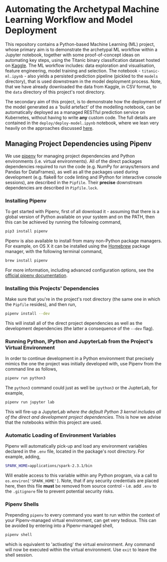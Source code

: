 # Automating the Archetypal Machine Learning Workflow and Model Deployment

This repository contains a Python-based Machine Learning (ML) project, whose primary aim is to demonstrate the archetypal ML workflow within a Jupyter notebook, together with some proof-of-concept ideas on automating key steps, using the Titanic binary classification dataset hosted on [Kaggle](https://www.kaggle.com). The ML workflow includes: data exploration and visualisation, feature engineering, model training and selection. The notebook - `titanic-ml.ipynb` - also yields a persisted prediction pipeline (pickled to the `models` directory), that is used downstream in the model deployment process. Note, that we have already downloaded the data from Kaggle, in CSV format, to the `data` directory of this project's root directory.

The secondary aim of this project, is to demonstrate how the deployment of the model generated as a 'build artefact' of the modelling notebook, can be automatically deployed as a managed RESTful prediction service on Kubernetes, without having to write **any** custom code. The full details are contained in the `deploy/deploy-model.ipynb` notebook, where we lean very heavily on the approaches discussed [here](https://github.com/AlexIoannides/kubernetes-ml-ops).

## Managing Project Dependencies using Pipenv

We use [pipenv](https://docs.pipenv.org) for managing project dependencies and Python environments (i.e. virtual environments). All of the direct packages dependencies required to run the code (e.g. NumPy for arrays/tensors and Pandas for DataFrames), as well as all the packages used during development (e.g. flake8 for code linting and IPython for interactive console sessions), are described in the `Pipfile`. Their **precise** downstream dependencies are described in `Pipfile.lock`.

### Installing Pipenv

To get started with Pipenv, first of all download it - assuming that there is a global version of Python available on your system and on the PATH, then this can be achieved by running the following command,

```bash
pip3 install pipenv
```

Pipenv is also available to install from many non-Python package managers. For example, on OS X it can be installed using the [Homebrew](https://brew.sh) package manager, with the following terminal command,

```bash
brew install pipenv
```

For more information, including advanced configuration options, see the [official pipenv documentation](https://docs.pipenv.org).

### Installing this Projects' Dependencies

Make sure that you're in the project's root directory (the same one in which the `Pipfile` resides), and then run,

```bash
pipenv install --dev
```

This will install all of the direct project dependencies as well as the development dependencies (the latter a consequence of the `--dev` flag).

### Running Python, IPython and JupyterLab from the Project's Virtual Environment

In order to continue development in a Python environment that precisely mimics the one the project was initially developed with, use Pipenv from the command line as follows,

```bash
pipenv run python3
```

The `python3` command could just as well be `ipython3` or the JupterLab, for example,

```bash
pipenv run jupyter lab
```

This will fire-up a JupyterLab *where the default Python 3 kernel includes all of the direct and development project dependencies*. This is how we advise that the notebooks within this project are used.

### Automatic Loading of Environment Variables

Pipenv will automatically pick-up and load any environment variables declared in the `.env` file, located in the package's root directory. For example, adding,

```bash
SPARK_HOME=applications/spark-2.3.1/bin
```

Will enable access to this variable within any Python program, via a call to `os.environ['SPARK_HOME']`. Note, that if any security credentials are placed here, then this file **must** be removed from source control - i.e. add `.env` to the `.gitignore` file to prevent potential security risks.

### Pipenv Shells

Prepending `pipenv` to every command you want to run within the context of your Pipenv-managed virtual environment, can get very tedious. This can be avoided by entering into a Pipenv-managed shell,

```bash
pipenv shell
```

which is equivalent to 'activating' the virtual environment. Any command will now be executed within the virtual environment. Use `exit` to leave the shell session.
